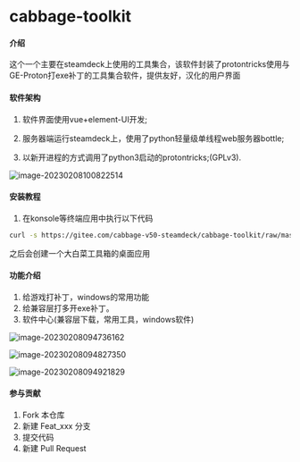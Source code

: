 # cabbage-toolkit

#### 介绍
这个一个主要在steamdeck上使用的工具集合，该软件封装了protontricks使用与GE-Proton打exe补丁的工具集合软件，提供友好，汉化的用户界面

#### 软件架构
1. 软件界面使用vue+element-UI开发;

2. 服务器端运行steamdeck上，使用了python轻量级单线程web服务器bottle;

3. 以新开进程的方式调用了python3启动的protontricks;(GPLv3).



![image-20230208100822514](C:\Users\Administrator\AppData\Roaming\Typora\typora-user-images\image-20230208100822514.png)




#### 安装教程

1.  在konsole等终端应用中执行以下代码
```bash
curl -s https://gitee.com/cabbage-v50-steamdeck/cabbage-toolkit/raw/master/install/cmdline_installer.sh | bash
```
之后会创建一个大白菜工具箱的桌面应用



#### 功能介绍

1.  给游戏打补丁，windows的常用功能
2.  给兼容层打多开exe补丁。
3.  软件中心(兼容层下载，常用工具，windows软件)



![image-20230208094736162](C:\Users\Administrator\AppData\Roaming\Typora\typora-user-images\image-20230208094736162.png)



![image-20230208094827350](C:\Users\Administrator\AppData\Roaming\Typora\typora-user-images\image-20230208094827350.png)



![image-20230208094921829](C:\Users\Administrator\AppData\Roaming\Typora\typora-user-images\image-20230208094921829.png)



#### 参与贡献

1.  Fork 本仓库
2.  新建 Feat_xxx 分支
3.  提交代码
4.  新建 Pull Request


